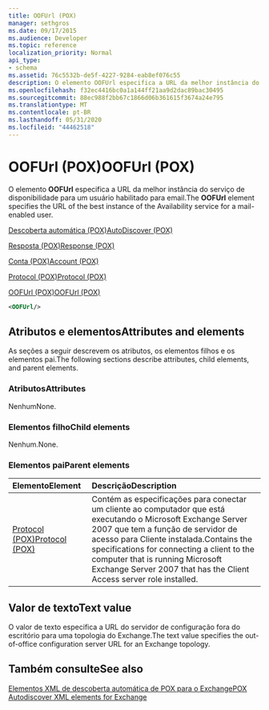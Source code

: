```yaml
---
title: OOFUrl (POX)
manager: sethgros
ms.date: 09/17/2015
ms.audience: Developer
ms.topic: reference
localization_priority: Normal
api_type:
- schema
ms.assetid: 76c5532b-de5f-4227-9284-eab8ef076c55
description: O elemento OOFUrl especifica a URL da melhor instância do serviço de disponibilidade para um usuário habilitado para email.
ms.openlocfilehash: f32ec4416bc0a1a144ff21aa9d2dac89bac30495
ms.sourcegitcommit: 88ec988f2bb67c1866d06b361615f3674a24e795
ms.translationtype: MT
ms.contentlocale: pt-BR
ms.lasthandoff: 05/31/2020
ms.locfileid: "44462518"
---
```

# <a name="oofurl-pox"></a><span data-ttu-id="43cc4-103">OOFUrl (POX)</span><span class="sxs-lookup"><span data-stu-id="43cc4-103">OOFUrl (POX)</span></span>

<span data-ttu-id="43cc4-104">O elemento **OOFUrl** especifica a URL da melhor instância do serviço de disponibilidade para um usuário habilitado para email.</span><span class="sxs-lookup"><span data-stu-id="43cc4-104">The **OOFUrl** element specifies the URL of the best instance of the Availability service for a mail-enabled user.</span></span> 
  
[<span data-ttu-id="43cc4-105">Descoberta automática (POX)</span><span class="sxs-lookup"><span data-stu-id="43cc4-105">AutoDiscover (POX)</span></span>](autodiscover-pox.md)
  
[<span data-ttu-id="43cc4-106">Resposta (POX)</span><span class="sxs-lookup"><span data-stu-id="43cc4-106">Response (POX)</span></span>](response-pox.md)
  
[<span data-ttu-id="43cc4-107">Conta (POX)</span><span class="sxs-lookup"><span data-stu-id="43cc4-107">Account (POX)</span></span>](account-pox.md)
  
[<span data-ttu-id="43cc4-108">Protocol (POX)</span><span class="sxs-lookup"><span data-stu-id="43cc4-108">Protocol (POX)</span></span>](protocol-pox.md)
  
[<span data-ttu-id="43cc4-109">OOFUrl (POX)</span><span class="sxs-lookup"><span data-stu-id="43cc4-109">OOFUrl (POX)</span></span>](oofurl-pox.md)
  
```xml
<OOFUrl/>
```

## <a name="attributes-and-elements"></a><span data-ttu-id="43cc4-110">Atributos e elementos</span><span class="sxs-lookup"><span data-stu-id="43cc4-110">Attributes and elements</span></span>

<span data-ttu-id="43cc4-111">As seções a seguir descrevem os atributos, os elementos filhos e os elementos pai.</span><span class="sxs-lookup"><span data-stu-id="43cc4-111">The following sections describe attributes, child elements, and parent elements.</span></span>
  
### <a name="attributes"></a><span data-ttu-id="43cc4-112">Atributos</span><span class="sxs-lookup"><span data-stu-id="43cc4-112">Attributes</span></span>

<span data-ttu-id="43cc4-113">Nenhum</span><span class="sxs-lookup"><span data-stu-id="43cc4-113">None.</span></span>
  
### <a name="child-elements"></a><span data-ttu-id="43cc4-114">Elementos filho</span><span class="sxs-lookup"><span data-stu-id="43cc4-114">Child elements</span></span>

<span data-ttu-id="43cc4-115">Nenhum.</span><span class="sxs-lookup"><span data-stu-id="43cc4-115">None.</span></span>
  
### <a name="parent-elements"></a><span data-ttu-id="43cc4-116">Elementos pai</span><span class="sxs-lookup"><span data-stu-id="43cc4-116">Parent elements</span></span>

|<span data-ttu-id="43cc4-117">**Elemento**</span><span class="sxs-lookup"><span data-stu-id="43cc4-117">**Element**</span></span>|<span data-ttu-id="43cc4-118">**Descrição**</span><span class="sxs-lookup"><span data-stu-id="43cc4-118">**Description**</span></span>|
|:-----|:-----|
|[<span data-ttu-id="43cc4-119">Protocol (POX)</span><span class="sxs-lookup"><span data-stu-id="43cc4-119">Protocol (POX)</span></span>](protocol-pox.md) <br/> |<span data-ttu-id="43cc4-120">Contém as especificações para conectar um cliente ao computador que está executando o Microsoft Exchange Server 2007 que tem a função de servidor de acesso para Cliente instalada.</span><span class="sxs-lookup"><span data-stu-id="43cc4-120">Contains the specifications for connecting a client to the computer that is running Microsoft Exchange Server 2007 that has the Client Access server role installed.</span></span>  <br/> |
   
## <a name="text-value"></a><span data-ttu-id="43cc4-121">Valor de texto</span><span class="sxs-lookup"><span data-stu-id="43cc4-121">Text value</span></span>

<span data-ttu-id="43cc4-122">O valor de texto especifica a URL do servidor de configuração fora do escritório para uma topologia do Exchange.</span><span class="sxs-lookup"><span data-stu-id="43cc4-122">The text value specifies the out-of-office configuration server URL for an Exchange topology.</span></span>
  
## <a name="see-also"></a><span data-ttu-id="43cc4-123">Também consulte</span><span class="sxs-lookup"><span data-stu-id="43cc4-123">See also</span></span>



[<span data-ttu-id="43cc4-124">Elementos XML de descoberta automática de POX para o Exchange</span><span class="sxs-lookup"><span data-stu-id="43cc4-124">POX Autodiscover XML elements for Exchange</span></span>](pox-autodiscover-xml-elements-for-exchange.md)

